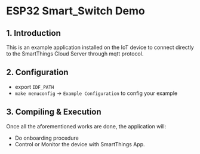 # ESP32 Smart_Switch Demo

## 1. Introduction

This is an example application installed on the IoT device to connect directly to the SmartThings Cloud Server through mqtt protocol.

## 2. Configuration
* export `IDF_PATH`
* `make menuconfig` -> `Example Configuration` to config your example

## 3. Compiling & Execution

Once all the aforementioned works are done, the application will:

* Do onboarding procedure
* Control or Monitor the device with SmartThings App.